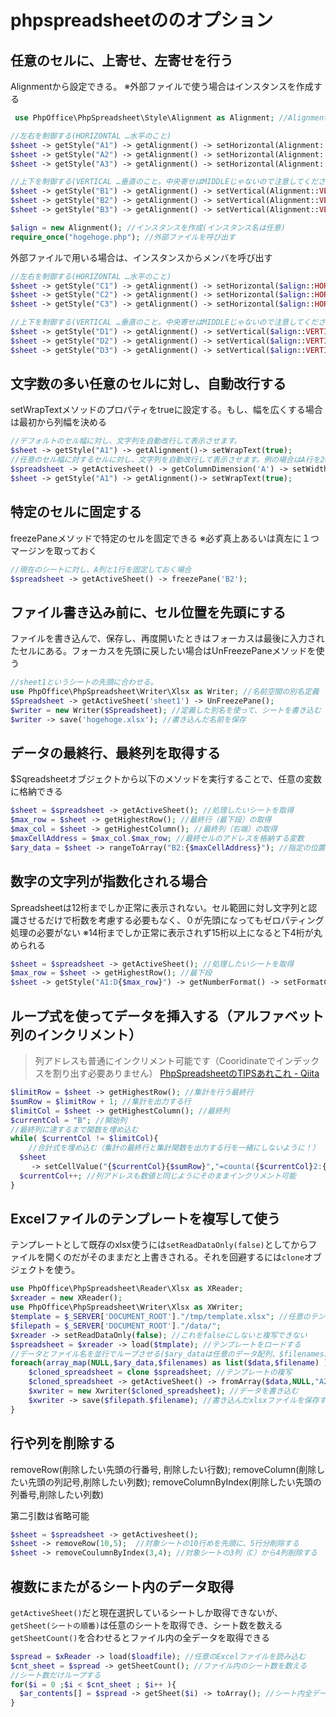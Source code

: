 # phpspreadsheetののオプション

## 任意のセルに、上寄せ、左寄せを行う

Alignmentから設定できる。
※外部ファイルで使う場合はインスタンスを作成する

```php
 use PhpOffice\PhpSpreadsheet\Style\Alignment as Alignment; //Alignmentの名前空間を別名で再定義

//左右を制御する(HORIZONTAL …水平のこと)
$sheet -> getStyle("A1") -> getAlignment() -> setHorizontal(Alignment::HORIZONTAL_LEFT); //左寄せ
$sheet -> getStyle("A2") -> getAlignment() -> setHorizontal(Alignment::HORIZONTAL_CENTER); //中央寄せ
$sheet -> getStyle("A3") -> getAlignment() -> setHorizontal(Alignment::HORIZONTAL_RIGHT); //右寄せ

//上下を制御する(VERTICAL …垂直のこと。中央寄せはMIDDLEじゃないので注意してください)
$sheet -> getStyle("B1") -> getAlignment() -> setVertical(Alignment::VERTICAL_TOP); //上寄せ
$sheet -> getStyle("B2") -> getAlignment() -> setVertical(Alignment::VERTICAL_CENTER); //中央寄せ
$sheet -> getStyle("B3") -> getAlignment() -> setVertical(Alignment::VERTICAL_BOTTOM); //下寄せ

$align = new Alignment(); //インスタンスを作成(インスタンス名は任意)
require_once("hogehoge.php"); //外部ファイルを呼び出す
```

外部ファイルで用いる場合は、インスタンスからメンバを呼び出す

```php
//左右を制御する(HORIZONTAL …水平のこと)
$sheet -> getStyle("C1") -> getAlignment() -> setHorizontal($align::HORIZONTAL_LEFT); //左寄せ
$sheet -> getStyle("C2") -> getAlignment() -> setHorizontal($align::HORIZONTAL_CENTER); //中央寄せ
$sheet -> getStyle("C3") -> getAlignment() -> setHorizontal($align::HORIZONTAL_RIGHT); //右寄せ

//上下を制御する(VERTICAL …垂直のこと。中央寄せはMIDDLEじゃないので注意してください)
$sheet -> getStyle("D1") -> getAlignment() -> setVertical($align::VERTICAL_TOP); //上寄せ
$sheet -> getStyle("D2") -> getAlignment() -> setVertical($align::VERTICAL_CENTER); //中央寄せ
$sheet -> getStyle("D3") -> getAlignment() -> setVertical($align::VERTICAL_BOTTOM); //下寄せ
```

## 文字数の多い任意のセルに対し、自動改行する

setWrapTextメソッドのプロパティをtrueに設定する。もし、幅を広くする場合は最初から列幅を決める

```php
//デフォルトのセル幅に対し、文字列を自動改行して表示させます。
$sheet -> getStyle("A1") -> getAlignment()-> setWrapText(true);
//任意のセル幅に対するセルに対し、文字列を自動改行して表示させます。例の場合はA行を20に設定。
$spreadsheet -> getActivesheet() -> getColumnDimension('A') -> setWidth(20); 
$sheet -> getStyle("A1") -> getAlignment()-> setWrapText(true);
```

## 特定のセルに固定する

freezePaneメソッドで特定のセルを固定できる
※必ず真上あるいは真左に１つマージンを取っておく

```php
//現在のシートに対し、A列と1行を固定しておく場合
$spreadsheet -> getActiveSheet() -> freezePane('B2'); 
```

## ファイル書き込み前に、セル位置を先頭にする

ファイルを書き込んで、保存し、再度開いたときはフォーカスは最後に入力されたセルにある。フォーカスを先頭に戻したい場合はUnFreezePaneメソッドを使う

```php
//sheet1というシートの先頭に合わせる。
use PhpOffice\PhpSpreadsheet\Writer\Xlsx as Writer; //名前空間の別名定義
$Spreadsheet -> getActiveSheet('sheet1') -> UnFreezePane();
$writer = new Writer($Spreadsheet); //定義した別名を使って、シートを書き込む
$writer -> save('hogehoge.xlsx'); //書き込んだ名前を保存
```

## データの最終行、最終列を取得する

$Sqreadsheetオブジェクトから以下のメソッドを実行することで、任意の変数に格納できる

```php
$sheet = $spreadsheet -> getActiveSheet(); //処理したいシートを取得
$max_row = $sheet -> getHighestRow(); //最終行（最下段）の取得
$max_col = $sheet -> getHighestColumn(); //最終列（右端）の取得
$maxCellAddress = $max_col.$max_row; //最終セルのアドレスを格納する変数
$ary_data = $sheet -> rangeToArray("B2:{$maxCellAddress}"); //指定の位置から最終セルまで取得する
```

## 数字の文字列が指数化される場合

Spreadsheetは12桁までしか正常に表示されない。セル範囲に対し文字列と認識させるだけで桁数を考慮する必要もなく、０が先頭になってもゼロパティング処理の必要がない
※14桁までしか正常に表示されず15桁以上になると下4桁が丸められる

```php
$sheet = $spreadsheet -> getActiveSheet(); //処理したいシートを取得
$max_row = $sheet -> getHighestRow(); //最下段
$sheet -> getStyle("A1:D{$max_row}") -> getNumberFormat() -> setFormatCode('0'); //文字列と認識させる
```

## ループ式を使ってデータを挿入する（アルファベット列のインクリメント）

>列アドレスも普通にインクリメント可能です（Cooridinateでインデックスを割り出す必要ありません）
>[PhpSpreadsheetのTIPSあれこれ - Qiita](https://qiita.com/BRSF/items/ed32311d48161be7c719#%EF%BC%97-%E3%83%87%E3%83%BC%E3%82%BF%E3%82%92%E3%81%BE%E3%82%8B%E3%81%94%E3%81%A8%E6%9B%B8%E3%81%8D%E8%BE%BC%E3%82%80)

```php
$limitRow = $sheet -> getHighestRow(); //集計を行う最終行
$sumRow = $limitRow + 1; //集計を出力する行
$limitCol = $sheet -> getHighestColumn(); //最終列
$currentCol = "B"; //開始列
//最終列に達するまで関数を埋め込む
while( $currentCol != $limitCol){
    //合計式を埋め込む（集計の最終行と集計関数を出力する行を一緒にしないように！）
  $sheet
   　-> setCellValue("{$currentCol}{$sumRow}","=counta({$currentCol}2:{$currentCol}{$limitRow})");
  $currentCol++; //列アドレスも数値と同じようにそのままインクリメント可能
}
```

## Excelファイルのテンプレートを複写して使う

テンプレートとして既存のxlsx使うには`setReadDataOnly(false)`としてからファイルを開くのだがそのままだと上書きされる。それを回避するには`clone`オブジェクトを使う。

```php
use PhpOffice\PhpSpreadsheet\Reader\Xlsx as XReader;
$xreader = new XReader();
use PhpOffice\PhpSpreadsheet\Writer\Xlsx as XWriter;
$template = $_SERVER['DOCUMENT_ROOT']."/tmp/template.xlsx"; //任意のテンプレート
$filepath = $_SERVER['DOCUMENT_ROOT']."/data/";
$xreader -> setReadDataOnly(false); //これをfalseにしないと複写できない
$spreadsheet = $xreader -> load($tmplate); //テンプレートをロードする
//データとファイル名を並行でループさせる($ary_dataは任意のデータ配列、$filenamesはファイル名の配列)
foreach(array_map(NULL,$ary_data,$filenames) as list($data,$filename) ){
    $cloned_spreadsheet = clone $spreadsheet; //テンプレートの複写
    $cloned_spreadsheet -> getActiveSheet() -> fromArray($data,NULL,"A2"); //任意のデータの代入
    $xwriter = new Xwriter($cloned_spreadsheet); //データを書き込む
    $xwriter -> save($filepath.$filename); //書き込んだxlsxファイルを保存する
}
```

## 行や列を削除する

removeRow(削除したい先頭の行番号, 削除したい行数);
removeColumn(削除したい先頭の列記号,削除したい列数);
removeColumnByIndex(削除したい先頭の列番号,削除したい列数)

第二引数は省略可能

```php
$sheet = $spreadsheet -> getActivesheet();
$sheet -> removeRow(10,5);  //対象シートの10行めを先頭に、5行分削除する
$sheet -> removeCoulumnByIndex(3,4); //対象シートの3列（C）から4列削除する
```

## 複数にまたがるシート内のデータ取得

`getActiveSheet()`だと現在選択しているシートしか取得できないが、`getSheet(シートの順番)`は任意のシートを取得でき、シート数を数える`getSheetCount()`を合わせるとファイル内の全データを取得できる

```php
$spread = $xReader -> load($loadfile); //任意のExcelファイルを読み込む
$cnt_sheet = $spread -> getSheetCount(); //ファイル内のシート数を数える
//シート数だけループする
for($i = 0 ;$i < $cnt_sheet ; $i++ ){
  $ar_contents[] = $spread -> getSheet($i) -> toArray(); //シート内全データの取得
}
```